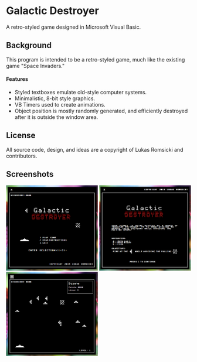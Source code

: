 # Galactic Destroyer
A retro-styled game designed in Microsoft Visual Basic.

## Background
This program is intended to be a retro-styled game, much like the existing game "Space Invaders."
#### Features
- Styled textboxes emulate old-style computer systems.
- Minimalistic, 8-bit style graphics.
- VB Timers used to create animations.
- Object position is mostly randomly generated, and efficiently destroyed after it is outside the window area.

## License
All source code, design, and ideas are a copyright of Lukas Romsicki and contributors.

## Screenshots
<img src="/screenshots/screenshot1.png" alt="screenshot1" width="250px" />
<img src="/screenshots/screenshot2.png" alt="screenshot2" width="250px" />
<img src="/screenshots/screenshot3.png" alt="screenshot3" width="250px" />
